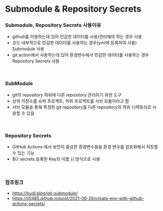 # Submodule & Repository Secrets

### Submodule, Repository Secrets 사용이유
- github를 이용하는데 있어 민감한 데이터를 사용/관리해야 하는 경우 사용
- 코드 내부적으로 민감한 데이터를 사용하는 경우(yml에 등록하여 사용) Submodule 사용
- git action에서 사용하는데 있어 환경변수에서 민감한 데이터를 사용하는 경우 Repository Secrets 사용

<br>

### SubModule
- git의 repository 하위에 다른 repository 관리하기 위한 도구
- 상위 저장소를 슈퍼 프로젝트, 하위 프로젝트를 서브 모듈이라고 함
- 서브 모듈을 통해 특정한 git repository를 다른 repository의 하위 디렉토리로 사용할 수 있음

<br>

### Repository Secrets
- GitHub Actions 에서 보안이 중요한 환경변수들을 환경 변수를 암호화해서 저장할 수 있는 기능
- ${{ secrets.등록한 Key의 이름 }} 방식으로 사용

<br>

### 참조링크
- https://hudi.blog/git-submodule/
- https://ji5485.github.io/post/2021-06-26/create-env-with-github-actions-secrets/